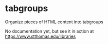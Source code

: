 # tabgroups
Organize pieces of HTML content into tabgroups

No documentation yet, but see it in action at https://www.stthomas.edu/libraries

